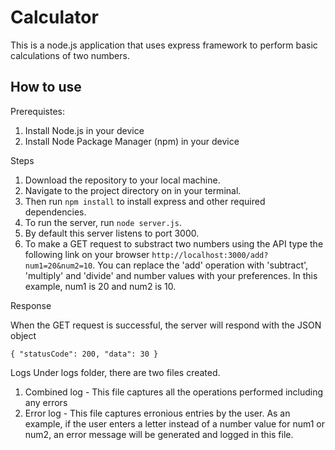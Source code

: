 # Calculator

This is a node.js application that uses express framework to perform basic calculations of two numbers.

## How to use

Prerequistes:

1.  Install Node.js in your device
2.  Install Node Package Manager (npm) in your device

Steps

1. Download the repository to your local machine.
2. Navigate to the project directory on in your terminal.
3. Then run `npm install` to install express and other required dependencies.
4. To run the server, run `node server.js`.
5. By default this server listens to port 3000.
6. To make a GET request to substract two numbers using the API type the following link on your browser `http://localhost:3000/add?num1=20&num2=10`. You can replace the 'add' operation with 'subtract', 'multiply' and 'divide' and number values with your preferences. In this example, num1 is 20 and num2 is 10.

Response

When the GET request is successful, the server will respond with the JSON object

```
{ "statusCode": 200, "data": 30 }
```

Logs
Under logs folder, there are two files created.

1. Combined log - This file captures all the operations performed including any errors
2. Error log - This file captures erronious entries by the user. As an example, if the user enters a letter instead of a number value for num1 or num2, an error message will be generated and logged in this file.
